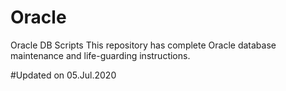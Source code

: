 # Oracle
Oracle DB Scripts
This repository has complete Oracle database maintenance and life-guarding instructions.

#Updated on 05.Jul.2020
